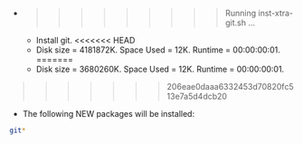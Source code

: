 * >>>>>>>>> Running inst-xtra-git.sh ...
  * Install git.
<<<<<<< HEAD
  * Disk size = 4181872K. Space Used = 12K. Runtime = 00:00:00:01.
=======
  * Disk size = 3680260K. Space Used = 12K. Runtime = 00:00:00:01.
>>>>>>> 206eae0daaa6332453d70820fc513e7a5d4dcb20
  * The following NEW packages will be installed:
  ```bash
git*
  ```
